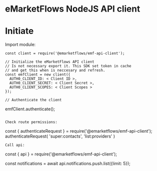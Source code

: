 # eMarketFlows NodeJS API client

# Initiate

Import module:
```
const client = require('@emarketflows/emf-api-client');

// Initialize the eMarketFlows API client
// Is not necessary export it. This SDK set token in cache
// and get this when is neccesary and refresh.
const emfClient = new client({
  AUTH0_CLIENT_ID: < Client ID >,
  AUTH0_CLIENT_SECRET: < Client Secret >,
  AUTH0_CLIENT_SCOPES: < Client Scopes >
});

// Authenticate the client
```
  emfClient.authenticate();
```

Check route permissions:
```
const { authenticateRequest } = require('@emarketflows/emf-api-client');
authenticateRequest(
        'super:contacts',
        'list:providers'
)
```
Call api:
```
const { api } = require('@emarketflows/emf-api-client');

const notifications = await api.notifications.push.list({limit: 5});
```